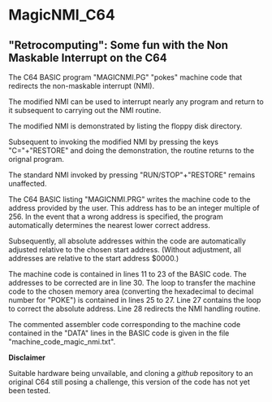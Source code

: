 # MagicNMI_C64


## "Retrocomputing": Some fun with the Non Maskable Interrupt on the C64


The C64 BASIC program "MAGICNMI.PG" "pokes" machine code that redirects the non-maskable interrupt (NMI).

The modified NMI can be used to interrupt nearly any program and return to it subsequent to carrying out the NMI routine.

The modified NMI is demonstrated by listing the floppy disk directory.

Subsequent to invoking the modified NMI by pressing the keys "C="+"RESTORE" and doing the demonstration, the routine returns to the orignal program. 

The standard NMI invoked by pressing "RUN/STOP"+"RESTORE" remains unaffected.

The C64 BASIC listing "MAGICNMI.PRG" writes the machine code to the address provided by the user.
This address has to be an integer multiple of 256. In the event that a wrong address is specified, 
the program automatically determines the nearest lower correct address.


Subsequently, all absolute addresses within the code are automatically adjusted relative to the chosen start address.
(Without adjustment, all addresses are relative to the start address $0000.)


The machine code is contained in lines 11 to 23 of the BASIC code. The addresses to be corrected are in line 30.
The loop to transfer the machine code to the chosen memory area (converting the hexadecimal to decimal number for "POKE")
is contained in lines 25 to 27.
Line 27 contains the loop to correct the absolute address. Line 28 redirects the NMI handling routine.


The commented assembler code corresponding to the machine code contained in the "DATA" lines in the BASIC code is given in the file "machine_code_magic_nmi.txt".


**Disclaimer**

Suitable hardware being unvailable, and cloning a *github* repository to an original C64 still posing a challenge, this version of the code has not yet been tested.
